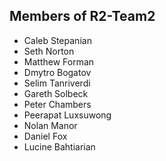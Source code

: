 ## Members of R2-Team2

- Caleb Stepanian
- Seth Norton
- Matthew Forman
- Dmytro Bogatov
- Selim Tanriverdi
- Gareth Solbeck
- Peter Chambers
- Peerapat Luxsuwong
- Nolan Manor
- Daniel Fox
- Lucine Bahtiarian

